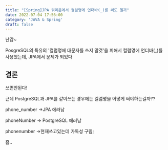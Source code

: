 ```yaml
---
title: "[Spring]JPA 쿼리문에서 컬럼명에 언더바(_)를 써도 될까"
date: 2022-07-04 17:56:00
category: 'JAVA & Spring'
draft: false
---
```


난감~

PosgreSQL의 특유의 '컬럼명에 대문자를 쓰지 말것'을 피해서 컬럼명에 언더바(_)를 사용했는데, JPA에서 문제가 되었다



## 결론

쓰면안된다!





근데 PostgreSQL과 JPA를 같이쓰는 경우에는 컬럼명을 어떻게 써야하는걸까??

phone_number ->JPA 에러남

phoneNumber -> PostgreSQL 에러남

phonenumber ->현재쓰고있는데 가독성 구림;



흠..
